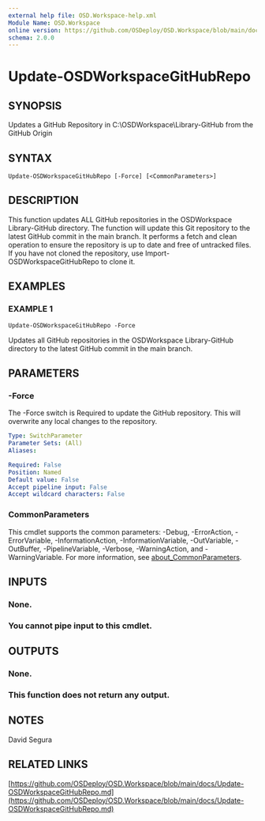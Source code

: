 ```yaml
---
external help file: OSD.Workspace-help.xml
Module Name: OSD.Workspace
online version: https://github.com/OSDeploy/OSD.Workspace/blob/main/docs/Update-OSDWorkspaceGitHubRepo.md
schema: 2.0.0
---
```


# Update-OSDWorkspaceGitHubRepo

## SYNOPSIS
Updates a GitHub Repository in C:\OSDWorkspace\Library-GitHub from the GitHub Origin

## SYNTAX

```
Update-OSDWorkspaceGitHubRepo [-Force] [<CommonParameters>]
```

## DESCRIPTION
This function updates ALL GitHub repositories in the OSDWorkspace Library-GitHub directory.
The function will update this Git repository to the latest GitHub commit in the main branch.
It performs a fetch and clean operation to ensure the repository is up to date and free of untracked files.
If you have not cloned the repository, use Import-OSDWorkspaceGitHubRepo to clone it.

## EXAMPLES

### EXAMPLE 1
```
Update-OSDWorkspaceGitHubRepo -Force
```

Updates all GitHub repositories in the OSDWorkspace Library-GitHub directory to the latest GitHub commit in the main branch.

## PARAMETERS

### -Force
The -Force switch is Required to update the GitHub repository.
This will overwrite any local changes to the repository.

```yaml
Type: SwitchParameter
Parameter Sets: (All)
Aliases:

Required: False
Position: Named
Default value: False
Accept pipeline input: False
Accept wildcard characters: False
```

### CommonParameters
This cmdlet supports the common parameters: -Debug, -ErrorAction, -ErrorVariable, -InformationAction, -InformationVariable, -OutVariable, -OutBuffer, -PipelineVariable, -Verbose, -WarningAction, and -WarningVariable. For more information, see [about_CommonParameters](http://go.microsoft.com/fwlink/?LinkID=113216).

## INPUTS

### None.
### You cannot pipe input to this cmdlet.
## OUTPUTS

### None.
### This function does not return any output.
## NOTES
David Segura

## RELATED LINKS

[https://github.com/OSDeploy/OSD.Workspace/blob/main/docs/Update-OSDWorkspaceGitHubRepo.md](https://github.com/OSDeploy/OSD.Workspace/blob/main/docs/Update-OSDWorkspaceGitHubRepo.md)


